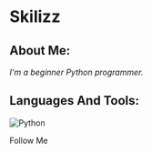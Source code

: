 # Skilizz

## About Me:

*I'm a beginner Python programmer.*


## Languages And Tools:

![Python](https://github.com/topics/python)

Follow Me